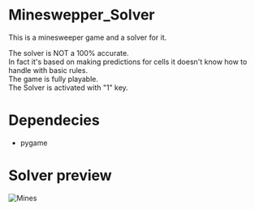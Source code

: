 # Mineswepper_Solver
This is a minesweeper game and a solver for it.
  
The solver is NOT a 100% accurate.  
In fact it's based on making predictions for cells it doesn't know how to handle with basic rules.  
The game is fully playable.  
The Solver is activated with "1" key. 

# Dependecies
  * pygame 

# Solver preview
![Mines](https://user-images.githubusercontent.com/48419034/109420418-9e3fb380-79d2-11eb-9569-10a700d7bb9e.gif)
